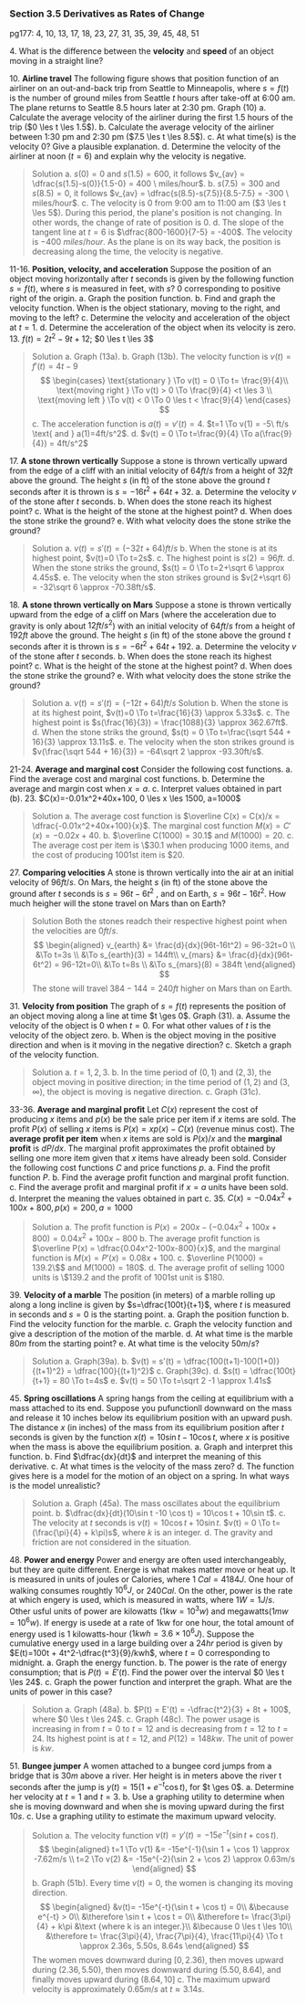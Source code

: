 ### Section 3.5 Derivatives as Rates of Change
pg177: 4, 10, 13, 17, 18, 23, 27, 31, 35, 39, 45, 48, 51

4\. What is the difference between the **velocity** and **speed** of an object moving in a straight line?

10\. **Airline travel** The following figure shows that position function of an airliner on an out-and-back trip from Seattle to Minneapolis, where $s=f(t)$ is the number of ground miles from Seattle $t$ hours after take-off at 6:00 am. The plane returns to Seattle 8.5 hours later at 2:30 pm. Graph (10)
a. Calculate the average velocity of the airliner during the first 1.5 hours of the trip ($0 \les t \les 1.5$).
b. Calculate the average velocity of the airliner between 1:30 pm and 2:30 pm ($7.5 \les t \les 8.5$).
c. At what time(s) is the velocity 0? Give a plausible explanation.
d. Determine the velocity of the airliner at noon ($t=6$) and explain why the velocity is negative.
>Solution
a. $s(0) = 0$ and $s(1.5) = 600$, it follows $v_{av} = \dfrac{s(1.5)-s(0)}{1.5-0} = 400 \ miles/hour$.
b. $s(7.5) = 300$ and $s(8.5) = 0$, it follows $v_{av} = \dfrac{s(8.5)-s(7.5)}{8.5-7.5} = -300 \ miles/hour$.
c. The velocity is 0 from 9:00 am to 11:00 am ($3 \les  t \les 5$). During this period, the plane's position is not changing. In other words, the change of rate of position is 0.
d. The slope of the tangent line at $t=6$ is $\dfrac{800-1600}{7-5} = -400$. The velocity is $-400 \ miles/hour$. As the plane is on its way back, the position is decreasing along the time, the velocity is negative.

11-16\. **Position, velocity, and acceleration** Suppose the position of an object moving horizontally after $t$ seconds is given by the following function $s=f(t)$, where $s$ is measured in feet, with $s$? $0$ corresponding to positive right of the origin.
a. Graph the position function.
b. Find and graph the velocity function. When is the object stationary, moving to the right, and moving to the left?
c. Determine the velocity and acceleration of the object at $t=1$.
d. Determine the acceleration of the object when its velocity is zero.
13\. $f(t) = 2t^2-9t+12$; $0 \les  t \les 3$
>Solution
a. Graph (13a).
b. Graph (13b). The velocity function is $v(t) = f'(t) = 4t-9$
$$
\begin{cases}
\text{stationary } \To v(t) = 0 \To t= \frac{9}{4}\\
\text{moving right } \To v(t) > 0 \To \frac{9}{4} <t \les 3 \\
\text{moving left } \To v(t) < 0 \To 0 \les t < \frac{9}{4}
\end{cases}
$$
c. The acceleration function is $a(t) = v'(t) = 4$. $t=1 \To v(1) = -5\ ft/s \text{ and } a(1)=4ft/s^2$.
d. $v(t) = 0 \To t=\frac{9}{4} \To a(\frac{9}{4}) = 4ft/s^2$

17\. **A stone thrown vertically** Suppose a stone is thrown vertically upward from the edge of a cliff with an initial velocity of $64ft/s$ from a height of $32ft$ above the ground. The height $s$ (in ft) of the stone above the ground $t$ seconds after it is thrown is $s=-16t^2+64t+32$.
a. Determine the velocity $v$ of the stone after $t$ seconds.
b. When does the stone reach its highest point?
c. What is the height of the stone at the highest point?
d. When does the stone strike the ground?
e. With what velocity does the stone strike the ground?
>Solution
a. $v(t) = s'(t) = (-32t+ 64)ft/s$
b. When the stone is at its highest point, $v(t)=0 \To t=2s$.
c. The highest point is $s(2) = 96ft$.
d. When the stone striks the ground, $s(t) = 0 \To t=2+\sqrt 6 \approx 4.45s$.
e. The velocity when the ston strikes ground is $v(2+\sqrt 6) = -32\sqrt 6 \approx -70.38ft/s$.

18\. **A stone thrown vertically on Mars** Suppose a stone is thrown vertically upward from the edge of a cliff on Mars (where the acceleration due to gravity is only about $12 ft/s^2$) with an initial velocity of $6 4ft/s$ from a height of $192 ft$ above the ground. The height $s$ (in ft) of the stone above the ground $t$ seconds after it is thrown is $s=-6t^2+64t+192$.
a. Determine the velocity $v$ of the stone after $t$ seconds.
b. When does the stone reach its highest point?
c. What is the height of the stone at the highest point?
d. When does the stone strike the ground?
e. With what velocity does the stone strike the ground?
>Solution
a. $v(t) = s'(t) = (-12t+ 64)ft/s$
>Solution
b. When the stone is at its highest point, $v(t)=0 \To t=\frac{16}{3} \approx 5.33s$.
c. The highest point is $s(\frac{16}{3}) = \frac{1088}{3} \approx 362.67ft$.
d. When the stone striks the ground, $s(t) = 0 \To t=\frac{\sqrt 544 + 16}{3} \approx 13.11s$.
e. The velocity when the ston strikes ground is $v(\frac{\sqrt 544 + 16}{3}) = -64\sqrt 2 \approx -93.30ft/s$.

21-24\. **Average and marginal cost** Consider the following cost functions.
a. Find the average cost and marginal cost functions.
b. Determine the average and margin cost when $x=a$.
c. Interpret values obtained in part (b).
23\. $C(x)=-0.01x^2+40x+100, 0 \les x \les 1500, a=1000$
>Solution
a. The average cost function is $\overline C(x) = C(x)/x = \dfrac{-0.01x^2+40x+100}{x}$. The marginal cost function $M(x) = C'(x) = -0.02x+40$.
b. $\overline C(1000) = 30.1$ and $M(1000) = 20$.
c. The average cost per item is \\$30.1 when producing 1000 items, and the cost of producing 1001st item is \$20.

27\. **Comparing velocities** A stone is thrown vertically into the air at an initial velocity of $96ft/s$. On Mars, the height $s$ (in ft) of the stone above the ground after $t$ seconds is $s=96t-6t^2$ , and on Earth, $s=96t-16t^2$. How much heigher will the stone travel on Mars than on Earth?
>Solution
Both the stones readch their respective highest point when the velocities are $0ft/s$.
$$
\begin{aligned}
v_{earth} &= \frac{d}{dx}(96t-16t^2) = 96-32t=0 \\
&\To t=3s \\
&\To s_{earth}(3) = 144ft\\
v_{mars} &= \frac{d}{dx}(96t-6t^2) = 96-12t=0\\
&\To t=8s \\
&\To s_{mars}(8) = 384ft
\end{aligned}
$$
The stone will travel $384-144=240ft$ higher on Mars than on Earth.

31\. **Velocity from position** The graph of $s=f(t)$ represents the position of an object moving along a line at time $t \ges 0$. Graph (31).
a. Assume the velocity of the object is $0$ when $t=0$. For what other values of $t$ is the velocity of the object zero.
b. When is the object moving in the positive direction and when is it moving in the negative direction?
c. Sketch a graph of the velocity function.
>Solution
a. $t=1, 2, 3$.
b. In the time period of $(0, 1)$ and $(2, 3)$, the object moving in positive direction; in the time period of $(1, 2)$ and $(3, \infty)$, the object is moving is negative direction.
c. Graph (31c).

33-36\. **Average and marginal profit** Let $C(x)$ represent the cost of producing $x$ items and $p(x)$ be the sale price per item if $x$ items are sold. The profit $P(x)$ of selling $x$ items is $P(x) = xp(x) - C(x)$ (revenue minus cost). The **average profit per item** when $x$ items are sold is $P(x)/x$ and the **marginal profit** is $dP/dx$. The marginal profit approximates the profit obtained by selling one more item given that $x$ items have already been sold. Consider the following cost functions $C$ and price functions $p$.
a. Find the profit function $P$.
b. Find the average profit function and marginal profit function.
c. Find the average profit and marginal profit if $x=a$ units have been sold.
d. Interpret the meaning the values obtained in part c.
35\. $C(x)=-0.04x^2+100x+800, p(x)=200, a=1000$
>Solution
a. The profit function is $P(x) = 200x- (-0.04x^2+100x+800)= 0.04x^2+100x-800$
b. The average profit function is $\overline P(x) = \dfrac{0.04x^2-100x-800}{x}$, and the marginal function is $M(x) = P'(x) = 0.08x+100$.
c. $\overline P(1000) = 139.2\$$ and $M(1000)=180\$$.
d. The average profit of selling 1000 units is \\$139.2 and the profit of 1001st unit is \$180.

39\. **Velocity of a marble** The position (in meters) of a marble rolling up along a long incline is given by $s=\dfrac{100t}{t+1}$, where $t$ is measured in seconds and $s=0$ is the starting point.
a. Graph the position function
b. Find the velocity function for the marble.
c. Graph the velocity function and give a description of the motion of the marble.
d. At what time is the marble $80m$ from the starting point?
e. At what time is the velocity $50m/s$?
>Solution
a. Graph(39a).
b. $v(t) = s'(t) = \dfrac{100(t+1)-100(1+0)}{(t+1)^2} = \dfrac{100}{(t+1)^2}$
c. Graph(39c).
d. $s(t) = \dfrac{100t}{t+1} = 80 \To t=4s$
e. $v(t) = 50 \To t=\sqrt 2 -1 \approx 1.41s$

45\. **Spring oscillations** A spring hangs from the ceiling at equilibrium with a mass attached to its end. Suppose you pufunctionll downward on the mass and release it 10 inches below its equilibrium position with an upward push. The distance $x$ (in inches) of the mass from its equilibrium position after $t$ seconds is given by the function $x(t) = 10\sin t -10 \cos t$, where $x$ is positive when the mass is above the equilibrium position.
a. Graph and interpret this function.
b. Find $\dfrac{dx}{dt}$ and interpret the meaning of this derivative.
c. At what times is the velocity of the mass zero?
d. The function gives here is a model for the motion of an object on a spring. In what ways is the model unrealistic?
>Solution
a. Graph (45a). The mass oscillates about the equilibrium point.
b. $\dfrac{dx}{dt}(10\sin t -10 \cos t) = 10\cos t + 10\sin t$.
c. The velocity at $t$ seconds is $v(t) = 10\cos t + 10\sin t$. $v(t) = 0 \To t=(\frac{\pi}{4} + k\pi)s$, where $k$ is an integer.
d. The gravity and friction are not considered in the situation.

48\. **Power and energy** Power and energy are often used interchangeably, but they are quite different. Energe is what makes matter move or heat up. It is measured in units of joules or Calories, where $1\ Cal = 4184J$. One hour of walking consumes roughtly $10^6J$, or $240 Cal$. On the other, power is the rate at which engery is used, which is measured in watts, where $1W=1J/s$. Other usful units of power are kilowatts ($1kw = 10^3w$) and megawatts($1mw=10^6w$). If energy is usede at a rate of 1kw for one hour, the total amount of energy used is 1 kilowatts-hour ($1kwh =3.6 \times 10^6J$). Suppose the cumulative energy used in a large building over a $24hr$ period is given by $E(t)=100t + 4t^2-\dfrac{t^3}{9}/kwh$, where $t=0$ corresponding to midnight.
a. Graph the energy function.
b. The power is the rate of energy consumption; that is $P(t) = E'(t)$. Find the power over the interval $0 \les t \les 24$.
c. Graph the power function and interpret the graph. What are the units of power in this case?
>Solution
a. Graph (48a).
b. $P(t) = E'(t) = -\dfrac{t^2}{3} + 8t + 100$, where $0 \les t \les 24$.
c. Graph (48c). The power usage is increasing in from $t=0$ to $t=12$ and is decreasing from $t=12$ to $t=24$. Its highest point is at $t=12$, and $P(12) = 148kw$. The unit of power is $kw$.

51\. **Bungee jumper** A women attached to a bungee cord jumps from a bridge that is $30m$ above a river. Her height is in meters above the river t seconds after the jump is $y(t)=15(1+e^{-t}\cos t)$, for $t \ges 0$.
a. Determine her velocity at $t=1$ and $t=3$.
b. Use a graphing utility to determine when she is moving downward and when she is moving upward during the first $10s$.
c. Use a graphing utility to estimate the maximum upward velocity.
>Solution
a. The velocity function $v(t) = y'(t) = -15e^{-t}(\sin t + \cos t)$.
$$
\begin{aligned}
t=1 \To v(1) &= -15e^{-1}(\sin 1 + \cos 1) \approx -7.62m/s \\
t=2 \To v(2) &= -15e^{-2}(\sin 2 + \cos 2) \approx 0.63m/s
\end{aligned}
$$
b. Graph (51b). Every time $v(t)=0$, the women is changing its moving direction.
$$
\begin{aligned}
&v(t)= -15e^{-t}(\sin t + \cos t) = 0\\
&\because e^{-t} > 0\\
&\therefore \sin t + \cos t = 0\\
&\therefore t= \frac{3\pi}{4} + k\pi &\text {where k is an integer.}\\
&\because 0 \les t \les 10\\
&\therefore t= \frac{3\pi}{4}, \frac{7\pi}{4}, \frac{11\pi}{4} \To t \approx 2.36s, 5.50s, 8.64s
\end{aligned}
$$
The women moves downward during $[0, 2.36)$, then moves upward during $(2.36, 5.50)$, then moves downward during $(5.50, 8.64)$, and finally moves upward during $(8.64, 10]$
c. The maximum upward velocity is approximately $0.65m/s$ at $t\approx 3.14s$.
